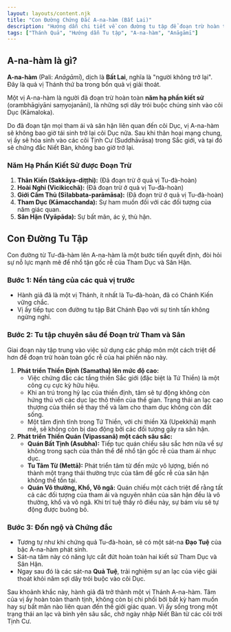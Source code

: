 ```yaml
---
layout: layouts/content.njk
title: "Con Đường Chứng Đắc A-na-hàm (Bất Lai)"
description: "Hướng dẫn chi tiết về con đường tu tập để đoạn trừ hoàn toàn năm hạ phần kiết sử và chứng đắc quả vị A-na-hàm."
tags: ["Thánh Quả", "Hướng dẫn Tu tập", "A-na-hàm", "Anāgāmī"]
---
```


## A-na-hàm là gì?

**A-na-hàm** (Pali: *Anāgāmī*), dịch là **Bất Lai**, nghĩa là "người không trở lại". Đây là quả vị Thánh thứ ba trong bốn quả vị giải thoát.

Một vị A-na-hàm là người đã đoạn trừ hoàn toàn **năm hạ phần kiết sử** (orambhāgiyāni saṃyojanāni), là những sợi dây trói buộc chúng sinh vào cõi Dục (Kāmaloka).

Do đã đoạn tận mọi tham ái và sân hận liên quan đến cõi Dục, vị A-na-hàm sẽ không bao giờ tái sinh trở lại cõi Dục nữa. Sau khi thân hoại mạng chung, vị ấy sẽ hóa sinh vào các cõi Tịnh Cư (Suddhāvāsa) trong Sắc giới, và tại đó sẽ chứng đắc Niết Bàn, không bao giờ trở lại.

### Năm Hạ Phần Kiết Sử được Đoạn Trừ
1.  **Thân Kiến (Sakkāya-diṭṭhi):** (Đã đoạn trừ ở quả vị Tu-đà-hoàn)
2.  **Hoài Nghi (Vicikicchā):** (Đã đoạn trừ ở quả vị Tu-đà-hoàn)
3.  **Giới Cấm Thủ (Sīlabbata-parāmāsa):** (Đã đoạn trừ ở quả vị Tu-đà-hoàn)
4.  **Tham Dục (Kāmacchanda):** Sự ham muốn đối với các đối tượng của năm giác quan.
5.  **Sân Hận (Vyāpāda):** Sự bất mãn, ác ý, thù hận.

## Con Đường Tu Tập

Con đường từ Tư-đà-hàm lên A-na-hàm là một bước tiến quyết định, đòi hỏi sự nỗ lực mạnh mẽ để nhổ tận gốc rễ của Tham Dục và Sân Hận.

### Bước 1: Nền tảng của các quả vị trước
- Hành giả đã là một vị Thánh, ít nhất là Tu-đà-hoàn, đã có Chánh Kiến vững chắc.
- Vị ấy tiếp tục con đường tu tập Bát Chánh Đạo với sự tinh tấn không ngừng nghỉ.

### Bước 2: Tu tập chuyên sâu để Đoạn trừ Tham và Sân
Giai đoạn này tập trung vào việc sử dụng các pháp môn một cách triệt để hơn để đoạn trừ hoàn toàn gốc rễ của hai phiền não này.
1.  **Phát triển Thiền Định (Samatha) lên mức độ cao:**
    - Việc chứng đắc các tầng thiền Sắc giới (đặc biệt là Tứ Thiền) là một công cụ cực kỳ hữu hiệu.
    - Khi an trú trong hỷ lạc của thiền định, tâm sẽ tự động không còn hứng thú với các dục lạc thô thiển của thế gian. Trạng thái an lạc cao thượng của thiền sẽ thay thế và làm cho tham dục không còn đất sống.
    - Một tâm định tĩnh trong Tứ Thiền, với chi thiền Xả (Upekkhā) mạnh mẽ, sẽ không còn bị dao động bởi các đối tượng gây ra sân hận.
2.  **Phát triển Thiền Quán (Vipassanā) một cách sâu sắc:**
    - **Quán Bất Tịnh (Asubha):** Tiếp tục quán chiếu sâu sắc hơn nữa về sự không trong sạch của thân thể để nhổ tận gốc rễ của tham ái nhục dục.
    - **Tu Tâm Từ (Mettā):** Phát triển tâm từ đến mức vô lượng, biến nó thành một trạng thái thường trực của tâm để gốc rễ của sân hận không thể tồn tại.
    - **Quán Vô thường, Khổ, Vô ngã:** Quán chiếu một cách triệt để rằng tất cả các đối tượng của tham ái và nguyên nhân của sân hận đều là vô thường, khổ và vô ngã. Khi trí tuệ thấy rõ điều này, sự bám víu sẽ tự động được buông bỏ.

### Bước 3: Đốn ngộ và Chứng đắc
- Tương tự như khi chứng quả Tu-đà-hoàn, sẽ có một sát-na **Đạo Tuệ** của bậc A-na-hàm phát sinh.
- Sát-na tâm này có năng lực cắt đứt hoàn toàn hai kiết sử Tham Dục và Sân Hận.
- Ngay sau đó là các sát-na **Quả Tuệ**, trải nghiệm sự an lạc của việc giải thoát khỏi năm sợi dây trói buộc vào cõi Dục.

Sau khoảnh khắc này, hành giả đã trở thành một vị Thánh A-na-hàm. Tâm của vị ấy hoàn toàn thanh tịnh, không còn bị chi phối bởi bất kỳ ham muốn hay sự bất mãn nào liên quan đến thế giới giác quan. Vị ấy sống trong một trạng thái an lạc và bình yên sâu sắc, chờ ngày nhập Niết Bàn từ các cõi trời Tịnh Cư.
